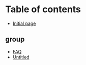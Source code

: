 # Table of contents

* [Initial page](README.md)

## group

* [FAQ](group/faq.md)
* [Untitled](group/untitled-1.md)

